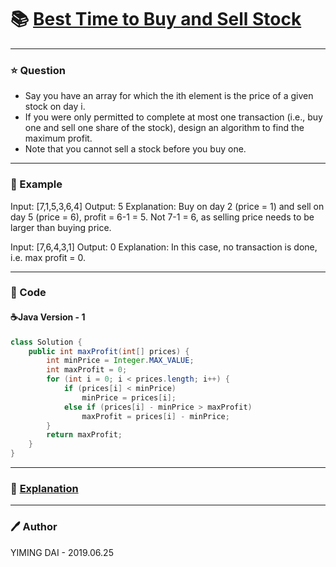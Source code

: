# :books: [Best Time to Buy and Sell Stock](https://leetcode.com/problems/best-time-to-buy-and-sell-stock/description/)

---

### :star: Question
- Say you have an array for which the ith element is the price of a given stock on day i.
- If you were only permitted to complete at most one transaction (i.e., buy one and sell one share of the stock), design an algorithm to find the maximum profit.
- Note that you cannot sell a stock before you buy one.

---

### :car: Example
Input: [7,1,5,3,6,4]
Output: 5
Explanation: Buy on day 2 (price = 1) and sell on day 5 (price = 6), profit = 6-1 = 5.
             Not 7-1 = 6, as selling price needs to be larger than buying price.

Input: [7,6,4,3,1]
Output: 0
Explanation: In this case, no transaction is done, i.e. max profit = 0.

---

### :hammer: Code
#### :coffee:Java Version - 1
```java
class Solution {
    public int maxProfit(int[] prices) {
        int minPrice = Integer.MAX_VALUE;
        int maxProfit = 0;
        for (int i = 0; i < prices.length; i++) {
            if (prices[i] < minPrice)
                minPrice = prices[i];
            else if (prices[i] - minPrice > maxProfit)
                maxProfit = prices[i] - minPrice;
        }
        return maxProfit;
    }
}
```

---

### :pencil: [Explanation](https://leetcode.com/problems/best-time-to-buy-and-sell-stock/solution/)

---

### :pen: Author
YIMING DAI - 2019.06.25
